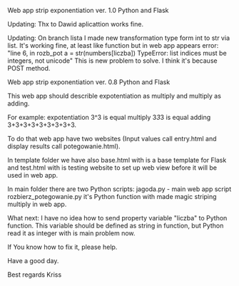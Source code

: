 Web app strip exponentiation ver. 1.0
Python and Flask

Updating:
Thx to Dawid aplicattion works fine.

Updating:
On branch lista I made new transformation type form int to str via list. It's working fine, at least like function but in web app appears error:
"line 6, in rozb_pot
    a = str(numbers[liczba])
TypeError: list indices must be integers, not unicode"
This is new problem to solve. I think it's because POST method.


Web app strip exponentiation ver. 0.8
Python and Flask

This web app should describle expotentiation as multiply and multiply as 
adding.

For example: 
expotentiation 3^3
is equal multiply 3*3*3
is equal adding 3+3+3+3+3+3+3+3+3.

To do that web app have two websites (Input values call entry.html and 
display results call potegowanie.html).

In template folder we have also base.html with is a base template for Flask
and test.html with is testing website to set up web view before it will be
used in web app.

In main folder there are two Python scripts:
jagoda.py - main web app script
rozbierz_potegowanie.py it's Python function with made magic striping multiply in web app.   

What next:
I have no idea how to send property variable "liczba" to Python function.
This variable should be defined as string in function,
but Python read it as integer with is main problem now. 

If You know how to fix it, please help.

Have a good day.

Best regards
Kriss
